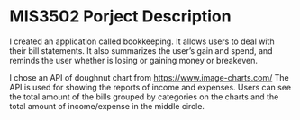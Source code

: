 # MIS3502 Porject Description
I created an application called bookkeeping. It allows users to deal with their bill statements. 
It also summarizes the user’s gain and spend, and reminds the user whether is losing or gaining money or breakeven.

I chose an API of doughnut chart from https://www.image-charts.com/
The API is used for showing the reports of income and expenses.
Users can see the total amount of the bills grouped by categories on the charts and the total amount of income/expense in the middle circle.
